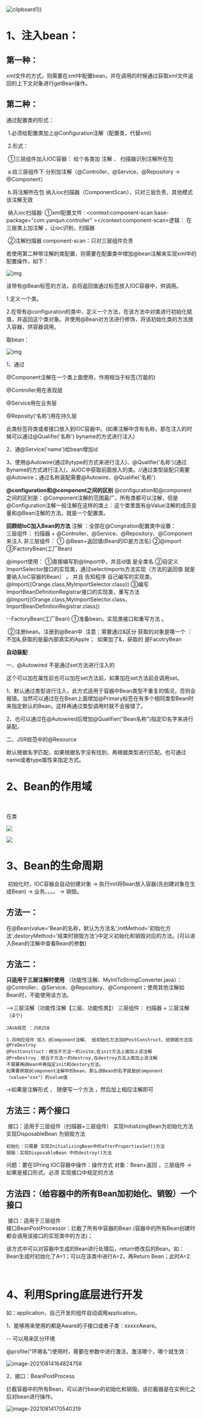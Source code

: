 ![clipboard1](E:\Note\Java\spring\spring.pic\clipboard1.png)))

# 1、注入bean：

## 第一种：

​	xml文件的方式，则需要在xml中配置bean，并在调用的时候通过获取xml文件返回的上下文对象进行getBean操作。

## 第二种：

通过配置类的形式：	

​	1.必须给配置类加上@Configuration注解（配置类，代替xml）

​	2.形式：

​		①三层组件加入IOC容器： 给个各类加	注解 、 扫描器识别注解所在包

​			a.给三层组件下 分别加注解（@Controller、@Service、@Repository -> @Component）

​			b.将注解所在包 纳入ioc扫描器（ComponentScan），只对三层负责，其他模式该注解无效

​				纳入ioc扫描器:  ①xml配置文件 :    <context:component-scan base-package="com.yanqun.controller"  ></context:component-scan>逻辑： 在三层类上加注解  ，让ioc识别，扫描器

​					        			   ②注解扫描器 component-scan：只对三层组件负责

若使用第二种带注解的类配置，则需要在配置类中增加@bean注解来实现xml中的配置操作，如下：

![img](E:\Note\Java\spring\spring.pic\clipboard.png)

该带有@Bean标签的方法，会将返回值通过标签放入IOC容器中，供调用。

1.定义一个类。

2.在带有@configuration的类中，定义一个方法，在该方法中对类进行初始化赋值，并返回这个类对象。并使用@Bean对方法进行修饰，将该初始化类的方法放入容器，供容器调用。



取bean：

![img](E:\Note\Java\spring\spring.pic\clipboard-16298153804043.png)

1、通过

@Component注解在一个类上面使用，作用相当于标签(万能的)

@Controller用在表现层

@Service用在业务层

@Reposity(‘名称’)用在持久层  

此类标签将类或者接口放入到IOC容器中。(如果注解中含有名称，那在注入的时候可以通过@Qualifie('名称')   byname的方式进行注入)

2、通@Service('name')给bean增加id

3、使用@Autowire(通过Bytype的方式来进行注入)、@Qualifie('名称')(通过Byname的方式进行注入)，从IOC中获取前面放入的类。//通过类型装配只需要@Autowire；通过名称装配需要@Autowire、@Qualifie('名称')



**@configuration和@component之间的区别**
		@configuration和@component之间的区别是：@Component注解的范围最广，所有类都可以注解，但是@Configuration注解一般注解在这样的类上：这个类里面有@Value注解的成员变量和@Bean注解的方法，就是一个配置类。


**回顾给IoC加入Bean的方法**
	注解 ：全部在@Congiration配置类中设置：	
		三层组件： 扫描器 + @Controller、@Service、@Repository、@Component来注入
		非三层组件：  ① @Bean+返回值(Bean的ID是方法名)
			     ②@import
			    ③FactoryBean(工厂Bean)

@import使用：
	①直接编写到@Import中，并且id值 是全类名
	②自定义ImportSelector接口的实现类，通过selectimports方法实现（方法的返回值 就是要纳入IoC容器的Bean） 。 并且 告知程序 自己编写的实现类。 @Import({Orange.class,MyImportSelector.class})
	③编写ImportBeanDefinitionRegistrar接口的实现类，重写方法
@Import({Orange.class,MyImportSelector.class，ImportBeanDefinitionRegistrar.class})

--FactoryBean(工厂Bean)
	①准备bean。实现类接口和重写方法 。

​    ②注册bean。注册到@Bean中
​	注意：需要通过&区分 获取的对象是哪一个 ： 不加&,获取的是最内部真实的Apple；
​		如果加了&，获取的 是FacotryBean



**自动装配**

一、@Autowired   不是通过set方法进行注入的

这个可以加在属性前也可以加在set方法前，如果加在set方法前会调用set。

1、默认通过类型进行注入，此方式适用于容器中Bean类型不重复的情况，否则会报错。当然可以通过在在Bean上面增加@Primary标签在有多个相同类型Bean时来指定默认的Bean，这样再通过类型调用时就不会报错了。

2、也可以通过在@Autowired后增加@Qualifier("Bean名称")指定ID名字来进行装配。



二、JSR规范中的@Resource

默认根据名字匹配，如果根据名字没有找到，再根据类型进行匹配。也可通过name或者type属性来指定方式。







# 2、Bean的作用域

​	

在类

![](E:\Note\Java\spring\springbatch.pic\image-20210805221010017.png)

![](E:\Note\Java\spring\springbatch.pic\image-20210805221041549.png)





#  3、Bean的生命周期

​		初始化时，IOC容器会自动创建对象 -> 执行init将Bean放入容器(先创建对象在生成Bean) -> 业务。。。。 -> 销毁。

## 方法一：

​		在@Bean(value='Bean的名称，默认为方法名',initMethod='初始化方法',destoryMethod='结束时销毁方法')中定义初始化和销毁对应的方法。(可以进入Bean的注解中查看Bean的参数)

## 方法二：

 **只适用于三层注解时使用** （功能性注解、MyIntToStringConverter.java）：@Controller、@Service、@Repository、@Component；使用其他注解如Bean时，不能使用该方法。 

-->三层注解（功能性注解【三层、功能性类】）
	三层组件： 扫描器 + 三层注解（4个）

	JAVA规范 ：JSR250
	
	1.将响应组件 加入 @Component注解、 给初始化方法加@PostConstruct、给销毁方法加@PreDestroy
	@PostConstruct：相当于方法一的initm,在init方法上面加上该注解
	@PreDestroy：相当于方法一的destroy,在destroy方法上面加上该注解
	不需要再@Bean中再指定init和destory方法。
	如果要获取@Component注解中的bean，那么该Bean的名字就是@Component（value="xxx"）的value值

->如果是注解形式 ， 随便写一个方法 ，然后加上相应注解即可

## 方法三：两个接口

​	接口：适用于三层组件（扫描器+三层组件）
​	实现InitializingBean为初始化方法
​	实现DisposableBean 为销毁方法

	初始化：只需要 实现InitializingBean中的afterPropertiesSet()方法
	销毁：实现DisposableBean 中的destroy()方法

问题：要在SPring IOC容器中操作：操作方式 对象：Bean+返回  ，三层组件
->如果是接口形式，必须 实现接口中规定的方法

## 方法四：（给容器中的所有Bean加初始化、销毁）一个接口

​	接口：适用于三层组件  
​	接口BeanPostProcessor：拦截了所有中容器的Bean (容器中的所有Bean创建时都会调用该接口的实现类中的方法)；

​	该方式中可以对容器中生成的Bean进行处理后，return修改后的Bean。如：Bean生成时初始化了A=1；可以在该类中进行A=2，再Return Bean；此时A=2.

​    



# 4、利用Spring底层进行开发

如：application，自己开发的组件自动调用application。

1、能够用来使用的都是Aware的子接口或者子类：xxxxxAware。



-- 可以用来区分环境

@profile("环境名")使用时，需要在参数中进行激活，激活哪个，哪个就生效：

![image-20210814164824758](E:\Note\Java\spring\springbatch.pic\image-20210814164824758.png)



2、接口：BeanPostProcess

​	拦截容器中的所有Bean，可以进行bean的初始化和销毁。该拦截器是在实例化之后对bean进行操作。



![image-20210814170540319](E:\Note\Java\spring\springbatch.pic\image-20210814170540319.png)











